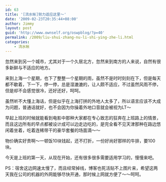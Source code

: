 ```yaml
---
id: 63
title: '[流水帐]努力适应这里～'
date: '2009-02-23T20:35:44+08:00'
author: Jimmy
layout: post
guid: 'http://www.ownself.org/oswpblog/?p=40'
permalink: /2009/liu-shui-zhang-nu-li-shi-ying-zhe-li.html
categories:
    - 流水帐
---
```


忽然来到另一个城市，尤其对于一个久居北方，忽然来到南方的人来说，自然有很多新鲜与不适应的地方。

来到上海一个星期，也下了整整一个星期的雨，虽然不是时时刻刻在下，但是每天都不歇着，下一下，停一停，总是湿漉漉的，让人颇不适应，不过虽然风雨不停，但是却不会感觉很冷，还好还好，呵呵。

虽然听不大懂上海话，但是似乎在上海打拼的外地人太多了，所以语言应该不大成为问题，普通话就好，也不会因为你操着外地口音就会被视为LT～

早起上班的时候就能看到电影中那种大家都在专心致志的狂奔在上班路上的情景，而且这边所有的早点都被设计成可以边走边吃的，是完全看不见天津那种在路边悠闲着坐着，吃着连稀带干的豪华套餐的场面滴～～

物价确实好贵啊～一顿饭10块钱起，还不打折，一份好尚好那样的牛排，要100块。

今天是上班的第一天，从现在开始，还有很多很多需要适用学习的，慢慢来吧。

PS：宿舍这边网速太慢了，而且经常掉线，博客也死活贴不上图片来，希望这两天我在公司的机器的外网能够尽快开通，那时候上网就方便了～～呵呵。